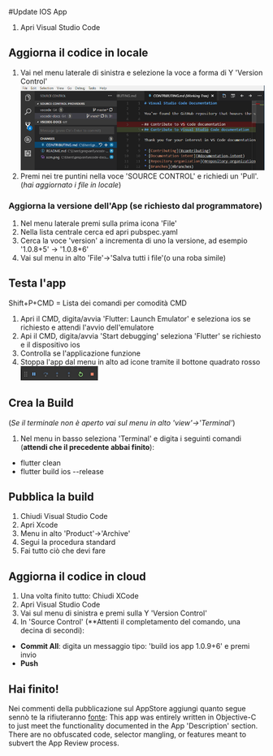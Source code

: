 #Update IOS App

1. Apri Visual Studio Code

## Aggiorna il codice in locale

1. Vai nel menu laterale di sinistra e selezione la voce a forma di Y 'Version Control' ![alt text](images/vs_code_git.png)
2. Premi nei tre puntini nella voce 'SOURCE CONTROL' e richiedi un 'Pull'. (_hai aggiornato i file in locale_)

### Aggiorna la versione dell'App (se richiesto dal programmatore)

1. Nel menu laterale premi sulla prima icona 'File'
2. Nella lista centrale cerca ed apri pubspec.yaml
3. Cerca la voce 'version' a incrementa di uno la versione, ad esempio '1.0.8+5' -> '1.0.8+6'
4. Vai sul menu in alto 'File'->'Salva tutti i file'(o una roba simile)

## Testa l'app

Shift+P+CMD = Lista dei comandi per comodità CMD

1. Apri il CMD, digita/avvia 'Flutter: Launch Emulator' e seleziona ios se richiesto e attendi l'avvio dell'emulatore
2. Api il CMD, digita/avvia 'Start debugging' seleziona 'Flutter' se richiesto e il dispositivo ios
3. Controlla se l'applicazione funzione
4. Stoppa l'app dal menu in alto ad icone tramite il bottone quadrato rosso ![alt text](images/vs_code_emulator_command.png)

## Crea la Build

(_Se il terminale non è aperto vai sul menu in alto 'view'->'Terminal'_)

1. Nel menu in basso seleziona 'Terminal' e digita i seguinti comandi (**attendi che il precedente abbai finito**):
  - flutter clean
  - flutter build ios --release

## Pubblica la build

1. Chiudi Visual Studio Code
2. Apri Xcode
3. Menu in alto 'Product'->'Archive'
4. Segui la procedura standard
5. Fai tutto ciò che devi fare

## Aggiorna il codice in cloud

1. Una volta finito tutto: Chiudi XCode
2. Apri Visual Studio Code
3. Vai sul menu di sinistra e premi sulla Y 'Version Control'
4. In 'Source Control' (**Attenti il completamento del comando, una decina di secondi):
  - **Commit All**: digita un messaggio tipo: 'build ios app 1.0.9+6' e premi invio
  - **Push**
  
## Hai finito!

Nei commenti della pubblicazione sul AppStore aggiungi quanto segue sennò te la rifiuteranno [fonte](https://stackoverflow.com/questions/55773206/flutter-appstore-rejection-for-contains-obfuscated-code-or-selector-mangling):
This app was entirely written in Objective-C to just meet the functionality documented in the App 'Description' section. There are no obfuscated code, selector mangling, or features meant to subvert the App Review process.

